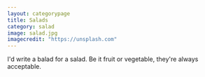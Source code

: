 ```yaml
---
layout: categorypage
title: Salads
category: salad
image: salad.jpg
imagecredit: "https://unsplash.com"
---
```

I'd write a balad for a salad. Be it fruit or vegetable, they're always acceptable.
